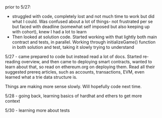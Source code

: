prior to 5/27: 

- struggled with code, completely lost and not much time to work but did what I could. Was confused about a lot of things- not frustrated per se but faced with deadline (somewhat self imposed but also keeping up with cohort), knew I had a lot to learn
- Then looked at solution code. Started working with that lightly both main contract and tests, in parallel. Working through initializeGame() function in both solution and test, taking it slowly trying to understand

5/27 - came prepared to code but instead read a lot of docs. Started re-reading overview, and then came to deploying smart contracts, wanted to learn about that, so read on ethereum.org on deploying them. Read all their suggested prereq articles, such as accounts, transactions, EVM, even learned what a trie data structure is. 

Things are making more sense slowly. Will hopefully code next time. 

5/28 - going back, learning basics of hardhat and ethers to get more context

5/30 - learning more about tests 